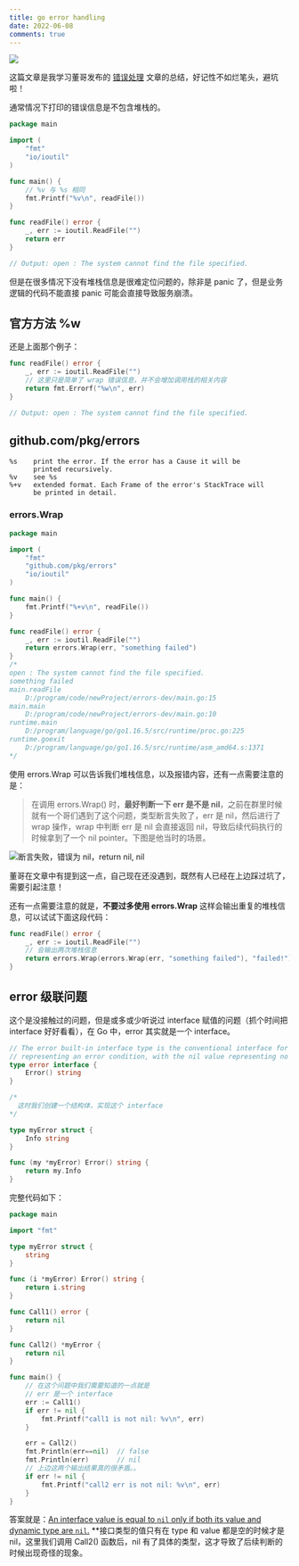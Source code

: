 ```yaml
---
title: go error handling
date: 2022-06-08
comments: true
---
```


![](https://s2.loli.net/2022/06/08/yfjlCg7NJxwhqbu.png)

这篇文章是我学习董哥发布的 [错误处理](https://mytechshares.com/2021/11/22/go-error-best-practice) 文章的总结，好记性不如烂笔头，避坑啦！

<!--more-->



通常情况下打印的错误信息是不包含堆栈的。

```go
package main

import (
	"fmt"
	"io/ioutil"
)

func main() {
    // %v 与 %s 相同
	fmt.Printf("%v\n", readFile())
}

func readFile() error {
	_, err := ioutil.ReadFile("")
	return err
}

// Output: open : The system cannot find the file specified.
```



但是在很多情况下没有堆栈信息是很难定位问题的，除非是 panic 了，但是业务逻辑的代码不能直接 panic 可能会直接导致服务崩溃。



## 官方方法 %w

还是上面那个例子：

```go
func readFile() error {
	_, err := ioutil.ReadFile("")
	// 这里只是简单了 wrap 错误信息，并不会增加调用栈的相关内容
    return fmt.Errorf("%w\n", err)
}

// Output: open : The system cannot find the file specified.
```



## github.com/pkg/errors

```
%s    print the error. If the error has a Cause it will be
      printed recursively.
%v    see %s
%+v   extended format. Each Frame of the error's StackTrace will
      be printed in detail.
```



### errors.Wrap

```go
package main

import (
	"fmt"
	"github.com/pkg/errors"
	"io/ioutil"
)

func main() {
	fmt.Printf("%+v\n", readFile())
}

func readFile() error {
	_, err := ioutil.ReadFile("")
    return errors.Wrap(err, "something failed")
}
/*
open : The system cannot find the file specified.
something failed
main.readFile
	D:/program/code/newProject/errors-dev/main.go:15
main.main
	D:/program/code/newProject/errors-dev/main.go:10
runtime.main
	D:/program/language/go/go1.16.5/src/runtime/proc.go:225
runtime.goexit
	D:/program/language/go/go1.16.5/src/runtime/asm_amd64.s:1371
*/
```

使用 errors.Wrap 可以告诉我们堆栈信息，以及报错内容，还有一点需要注意的是：



> 在调用 errors.Wrap() 时，**最好判断一下 err 是不是 nil**，之前在群里时候就有一个哥们遇到了这个问题，类型断言失败了，err 是 nil，然后进行了 wrap 操作，wrap 中判断 err 是 nil 会直接返回 nil，导致后续代码执行的时候拿到了一个 nil pointer。下图是他当时的场景。

![断言失败，错误为 nil，return nil, nil](https://s2.loli.net/2022/06/08/VBrMAkzKmLN6b5H.png)



董哥在文章中有提到这一点，自己现在还没遇到，既然有人已经在上边踩过坑了，需要引起注意！



还有一点需要注意的就是，**不要过多使用 errors.Wrap** 这样会输出重复的堆栈信息，可以试试下面这段代码：

```go
func readFile() error {
	_, err := ioutil.ReadFile("")
    // 会输出两次堆栈信息
    return errors.Wrap(errors.Wrap(err, "something failed"), "failed!")
}
```



## error 级联问题

这个是没接触过的问题，但是或多或少听说过 interface 赋值的问题（抓个时间把 interface 好好看看），在 Go 中，error 其实就是一个 interface。

```go
// The error built-in interface type is the conventional interface for
// representing an error condition, with the nil value representing no error.
type error interface {
	Error() string
}

/*
  这时我们创建一个结构体，实现这个 interface
*/

type myError struct {
    Info string
}

func (my *myError) Error() string {
    return my.Info
}
```

完整代码如下：

```go
package main

import "fmt"

type myError struct {
    string
}

func (i *myError) Error() string {
    return i.string
}

func Call1() error {
    return nil
}

func Call2() *myError {
    return nil
}

func main() {
    // 在这个问题中我们需要知道的一点就是
    // err 是一个 interface
    err := Call1()
    if err != nil {
        fmt.Printf("call1 is not nil: %v\n", err)
    }

    err = Call2()
    fmt.Println(err==nil)  // false
    fmt.Println(err)	   // nil
    // 上边这两个输出结果真的很矛盾。。
    if err != nil {
        fmt.Printf("call2 err is not nil: %v\n", err)
    }
}
```



答案就是：[An interface value is equal to `nil` only if both its value and dynamic type are `nil`.](https://yourbasic.org/golang/gotcha-why-nil-error-not-equal-nil/) **接口类型的值只有在 type 和 value 都是空的时候才是 nil，这里我们调用 Call2() 函数后，nil 有了具体的类型，这才导致了后续判断的时候出现奇怪的现象。
<!--stackedit_data:
eyJoaXN0b3J5IjpbMjEwMzQ0ODY2NiwtNTk1MTY3NTE2XX0=
-->